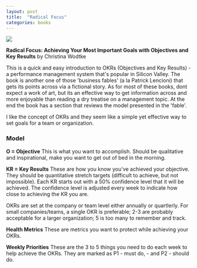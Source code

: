 ```yaml
---
layout: post
title:  "Radical Focus"
categories: books
---
```


<a target="_blank"  href="https://www.amazon.com/gp/product/0996006028/ref=as_li_tl?ie=UTF8&camp=1789&creative=9325&creativeASIN=0996006028&linkCode=as2&tag=42models-20&linkId=02838c93720ee92aceb7458b4103b69a"><img border="0" src="//ws-na.amazon-adsystem.com/widgets/q?_encoding=UTF8&MarketPlace=US&ASIN=0996006028&ServiceVersion=20070822&ID=AsinImage&WS=1&Format=_SL160_&tag=42models-20" ></a><img src="//ir-na.amazon-adsystem.com/e/ir?t=42models-20&l=am2&o=1&a=0996006028" width="1" height="1" border="0" alt="" style="border:none !important; margin:0px !important;" />

**Radical Focus: Achieving Your Most Important Goals with Objectives and Key Results** by Christina Wodtke

This is a quick and easy introduction to OKRs (Objectives and Key Results) - a performance management system that's popular in Silicon Valley. The book is another one of those 'business fables' (a la Patrick Lencioni) that gets its points across via a fictional story. As for most of these books, dont expect a work of art, but its an effective way to get information across and more enjoyable than reading a dry treatise on a management topic. At the end the book has a section that reviews the model presented in the 'fable'.

I like the concept of OKRs and they seem like a simple yet effective way to set goals for a team or organization. 

### Model

**O = Objective** This is what you want to accomplish. Should be qualitative and inspirational, make you want to get out of bed in the morning.
 
**KR = Key Results** These are how you know you've achieved your objective. They should be quantitative stretch targets (difficult to achieve, but not impossible). Each KR starts out with a 50% confidence level that it will be achieved. The confidence level is adjusted every week to indicate how close to achieving the KR you are.

OKRs are set at the company or team level either annually or quartlerly. For small companies/teams, a single OKR is preferable; 2-3 are probably acceptable for a larger organization; 5 is too many to remember and track.

**Health Metrics** These are metrics you want to protect while achieving your OKRs.

**Weekly Priorities** These are the 3 to 5 things you need to do each week to help achieve the OKRs. They are marked as P1 - must do, - and P2 - should do.
